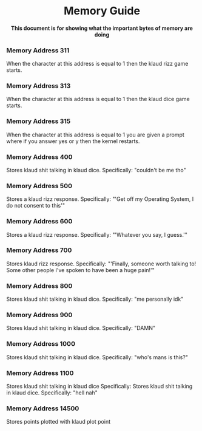 <h1 align="center">
  <br>
  <br>
    Memory Guide
  <br>
</h1>

<h4 align="center">
    This document is for showing what the important bytes of memory are doing
  <br>
</h4>

### Memory Address 311
When the character at this address is equal to 1 then the klaud rizz game starts.

### Memory Address 313
When the character at this address is equal to 1 then the klaud dice game starts.

### Memory Address 315
When the character at this address is equal to 1 you are given a prompt where if you answer yes or y then the kernel restarts.

### Memory Address 400
Stores klaud shit talking in klaud dice. 
Specifically: "couldn't be me tho"

### Memory Address 500
Stores a klaud rizz response.
Specifically: "'Get off my Operating System, I do not consent to this'"

### Memory Address 600
Stores a klaud rizz response. 
Specifically: "'Whatever you say, I guess.'"

### Memory Address 700
Stores klaud rizz response. 
Specifically: "'Finally, someone worth talking to! Some other people I've spoken to have been a huge pain!'"

### Memory Address 800
Stores klaud shit talking in klaud dice. 
Specifically: "me personally idk"

### Memory Address 900
Stores klaud shit talking in klaud dice. 
Specifically: "DAMN"

### Memory Address 1000
Stores klaud shit talking in klaud dice. 
Specifically: "who's mans is this?"

### Memory Address 1100
Stores klaud shit talking in klaud dice
Specifically: Stores klaud shit talking in klaud dice. 
Specifically: "hell nah"

### Memory Address 14500
Stores points plotted with klaud plot point